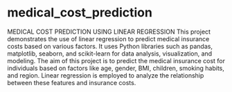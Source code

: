 # medical_cost_prediction
MEDICAL COST PREDICTION USING LINEAR REGRESSION
This project demonstrates the use of linear regression to predict medical insurance costs based on various factors. It uses Python libraries such as pandas, matplotlib, seaborn, and scikit-learn for data analysis, visualization, and modeling.
The aim of this project is to predict the medical insurance cost for individuals based on factors like age, gender, BMI, children, smoking habits, and region. Linear regression is employed to analyze the relationship between these features and insurance costs.
